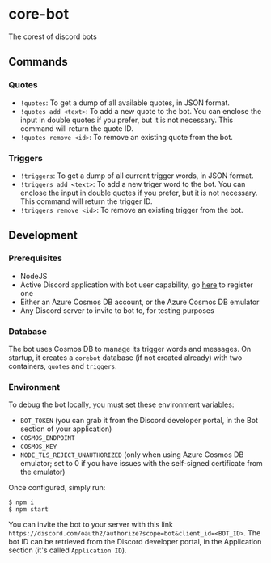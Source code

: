 # core-bot
The corest of discord bots

## Commands

### Quotes
- `!quotes`: To get a dump of all available quotes, in JSON format.
- `!quotes add <text>`: To add a new quote to the bot. You can enclose the input in double quotes if you prefer, but it is not necessary. This command will return the quote ID.
- `!quotes remove <id>`: To remove an existing quote from the bot.

### Triggers
- `!triggers`: To get a dump of all current trigger words, in JSON format.
- `!triggers add <text>`: To add a new triger word to the bot. You can enclose the input in double quotes if you prefer, but it is not necessary. This command will return the trigger ID.
- `!triggers remove <id>`: To remove an existing trigger from the bot.

## Development

### Prerequisites
- NodeJS
- Active Discord application with bot user capability, go [here](https://discord.com/developers/applications) to register one
- Either an Azure Cosmos DB account, or the Azure Cosmos DB emulator
- Any Discord server to invite to bot to, for testing purposes

### Database

The bot uses Cosmos DB to manage its trigger words and messages. On startup, it creates a `corebot` database (if not created already) with two containers, `quotes` and `triggers`.

### Environment

To debug the bot locally, you must set these environment variables:
- `BOT_TOKEN` (you can grab it from the Discord developer portal, in the Bot section of your application)
- `COSMOS_ENDPOINT`
- `COSMOS_KEY`
- `NODE_TLS_REJECT_UNAUTHORIZED` (only when using Azure Cosmos DB emulator; set to 0 if you have issues with the self-signed certificate from the emulator)

Once configured, simply run:
```
$ npm i
$ npm start
```

You can invite the bot to your server with this link `https://discord.com/oauth2/authorize?scope=bot&client_id=<BOT_ID>`. The bot ID can be retrieved from the Discord developer portal, in the Application section (it's called `Application ID`).
